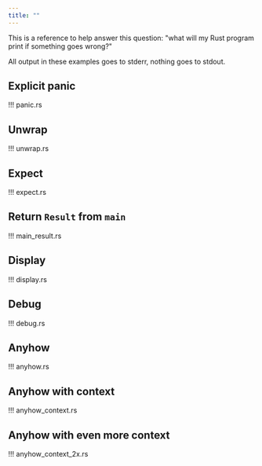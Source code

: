 ```yaml
---
title: ""
---
```


This is a reference to help answer this question: "what will my Rust
program print if something goes wrong?"

All output in these examples goes to stderr, nothing goes to stdout.

## Explicit panic

!!! panic.rs

## Unwrap

!!! unwrap.rs

## Expect

!!! expect.rs

## Return `Result` from `main`

!!! main_result.rs

## Display

!!! display.rs

## Debug

!!! debug.rs

## Anyhow

!!! anyhow.rs

## Anyhow with context

!!! anyhow_context.rs

## Anyhow with even more context

!!! anyhow_context_2x.rs
